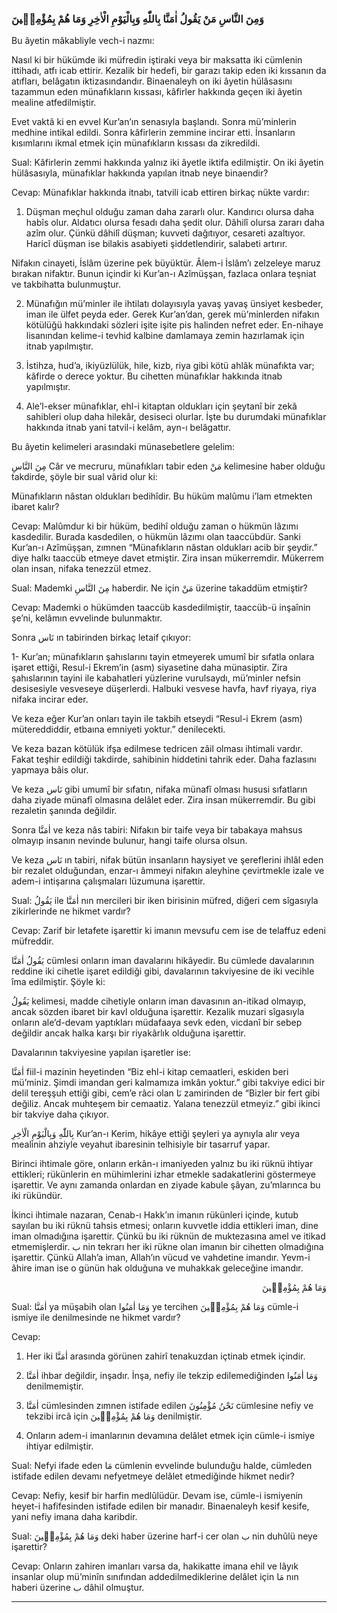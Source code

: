 ### وَمِنَ النَّاسِ مَنْ يَقُولُ اٰمَنَّا بِاللّٰهِ وَبِالْيَوْمِ الْاٰخِرِ وَمَا هُمْ بِمُؤْمِنٖينَ
Bu âyetin mâkabliyle vech-i nazmı:

Nasıl ki bir hükümde iki müfredin iştiraki veya bir maksatta iki cümlenin ittihadı, atfı icab ettirir. Kezalik bir hedefi, bir garazı takip eden iki kıssanın da atıfları, belâgatın iktizasındandır. Binaenaleyh on iki âyetin hülâsasını tazammun eden münafıkların kıssası, kâfirler hakkında geçen iki âyetin mealine atfedilmiştir.

Evet vaktâ ki en evvel Kur’an’ın senasıyla başlandı. Sonra mü’minlerin medhine intikal edildi. Sonra kâfirlerin zemmine incirar etti. İnsanların kısımlarını ikmal etmek için münafıkların kıssası da zikredildi.

Sual: Kâfirlerin zemmi hakkında yalnız iki âyetle iktifa edilmiştir. On iki âyetin hülâsasıyla, münafıklar hakkında yapılan itnab neye binaendir?

Cevap: Münafıklar hakkında itnabı, tatvili icab ettiren birkaç nükte vardır:

1. Düşman meçhul olduğu zaman daha zararlı olur. Kandırıcı olursa daha habîs olur. Aldatıcı olursa fesadı daha şedit olur. Dâhilî olursa zararı daha azîm olur. Çünkü dâhilî düşman; kuvveti dağıtıyor, cesareti azaltıyor. Haricî düşman ise bilakis asabiyeti şiddetlendirir, salabeti artırır.

Nifakın cinayeti, İslâm üzerine pek büyüktür. Âlem-i İslâm’ı zelzeleye maruz bırakan nifaktır. Bunun içindir ki Kur’an-ı Azîmüşşan, fazlaca onlara teşniat ve takbihatta bulunmuştur.

2. Münafığın mü’minler ile ihtilatı dolayısıyla yavaş yavaş ünsiyet kesbeder, iman ile ülfet peyda eder. Gerek Kur’an’dan, gerek mü’minlerden nifakın kötülüğü hakkındaki sözleri işite işite pis halinden nefret eder. En-nihaye lisanından kelime-i tevhid kalbine damlamaya zemin hazırlamak için itnab yapılmıştır.

3. İstihza, hud’a, ikiyüzlülük, hile, kizb, riya gibi kötü ahlâk münafıkta var; kâfirde o derece yoktur. Bu cihetten münafıklar hakkında itnab yapılmıştır.

4. Ale’l-ekser münafıklar, ehl-i kitaptan oldukları için şeytanî bir zekâ sahibleri olup daha hilekâr, desiseci olurlar. İşte bu durumdaki münafıklar hakkında itnab yani tatvil-i kelâm, ayn-ı belâgattır.

Bu âyetin kelimeleri arasındaki münasebetlere gelelim:

<span class="arabic" dir="rtl">مِنَ النَّاسِ</span> Câr ve mecruru, münafıkları tabir eden <span class="arabic" dir="rtl">مَنْ</span> kelimesine haber olduğu takdirde, şöyle bir sual vârid olur ki:

Münafıkların nâstan oldukları bedihîdir. Bu hüküm malûmu i’lam etmekten ibaret kalır?

Cevap: Malûmdur ki bir hüküm, bedihî olduğu zaman o hükmün lâzımı kasdedilir. Burada kasdedilen, o hükmün lâzımı olan taaccübdür. Sanki Kur’an-ı Azîmüşşan, zımnen “Münafıkların nâstan oldukları acib bir şeydir.” diye halkı taaccüb etmeye davet etmiştir. Zira insan mükerremdir. Mükerrem olan insan, nifaka tenezzül etmez.

Sual: Mademki <span class="arabic" dir="rtl">مِنَ النَّاسِ</span> haberdir. Ne için <span class="arabic" dir="rtl">مَنْ</span> üzerine takaddüm etmiştir?

Cevap: Mademki o hükümden taaccüb kasdedilmiştir, taaccüb-ü inşaînin şe’ni, kelâmın evvelinde bulunmaktır.

Sonra <span class="arabic" dir="rtl">نَاس</span> ın tabirinden birkaç letaif çıkıyor:

1- Kur’an; münafıkların şahıslarını tayin etmeyerek umumî bir sıfatla onlara işaret ettiği, Resul-i Ekrem’in (asm) siyasetine daha münasiptir. Zira şahıslarının tayini ile kabahatleri yüzlerine vurulsaydı, mü’minler nefsin desisesiyle vesveseye düşerlerdi. Halbuki vesvese havfa, havf riyaya, riya nifaka incirar eder.

Ve keza eğer Kur’an onları tayin ile takbih etseydi “Resul-i Ekrem (asm) mütereddiddir, etbaına emniyeti yoktur.” denilecekti.

Ve keza bazan kötülük ifşa edilmese tedricen zâil olması ihtimali vardır. Fakat teşhir edildiği takdirde, sahibinin hiddetini tahrik eder. Daha fazlasını yapmaya bâis olur.

Ve keza <span class="arabic" dir="rtl">نَاس</span> gibi umumî bir sıfatın, nifaka münafî olması hususi sıfatların daha ziyade münafî olmasına delâlet eder. Zira insan mükerremdir. Bu gibi rezaletin şanında değildir.

Sonra <span class="arabic" dir="rtl">اٰمَنَّا</span> ve keza nâs tabiri: Nifakın bir taife veya bir tabakaya mahsus olmayıp insanın nevinde bulunur, hangi taife olursa olsun.

Ve keza <span class="arabic" dir="rtl">نَاس</span> ın tabiri, nifak bütün insanların haysiyet ve şereflerini ihlâl eden bir rezalet olduğundan, enzar-ı âmmeyi nifakın aleyhine çevirtmekle izale ve adem-i intişarına çalışmaları lüzumuna işarettir.

Sual: <span class="arabic" dir="rtl">يَقُولُ</span> ile <span class="arabic" dir="rtl">اٰمَنَّا</span> nın mercileri bir iken birisinin müfred, diğeri cem sîgasıyla zikirlerinde ne hikmet vardır?

Cevap: Zarif bir letafete işarettir ki imanın mevsufu cem ise de telaffuz edeni müfreddir.

<span class="arabic" dir="rtl">يَقُولُ اٰمَنَّا</span> cümlesi onların iman davalarını hikâyedir. Bu cümlede davalarının reddine iki cihetle işaret edildiği gibi, davalarının takviyesine de iki vecihle îma edilmiştir. Şöyle ki:

<span class="arabic" dir="rtl">يَقُولُ</span> kelimesi, madde cihetiyle onların iman davasının an-itikad olmayıp, ancak sözden ibaret bir kavl olduğuna işarettir. Kezalik muzari sîgasıyla onların ale’d-devam yaptıkları müdafaaya sevk eden, vicdanî bir sebep değildir ancak halka karşı bir riyakârlık olduğuna işarettir.

Davalarının takviyesine yapılan işaretler ise:

<span class="arabic" dir="rtl">اٰمَنَّا</span> fiil-i mazinin heyetinden “Biz ehl-i kitap cemaatleri, eskiden beri mü’miniz. Şimdi imandan geri kalmamıza imkân yoktur.” gibi takviye edici bir delil tereşşuh ettiği gibi, cem’e râci olan <span class="arabic" dir="rtl">نَا</span> zamirinden de “Bizler bir fert gibi değiliz. Ancak muhteşem bir cemaatiz. Yalana tenezzül etmeyiz.” gibi ikinci bir takviye daha çıkıyor.

<span class="arabic" dir="rtl">بِاللّٰهِ وَبِالْيَوْمِ الْاٰخِرِ</span> Kur’an-ı Kerim, hikâye ettiği şeyleri ya aynıyla alır veya mealinin ahziyle veyahut ibaresinin telhisiyle bir tasarruf yapar.

Birinci ihtimale göre, onların erkân-ı imaniyeden yalnız bu iki rüknü ihtiyar ettikleri; rükünlerin en mühimlerini izhar etmekle sadakatlerini göstermeye işarettir. Ve aynı zamanda onlardan en ziyade kabule şâyan, zu’mlarınca bu iki rükündür.

İkinci ihtimale nazaran, Cenab-ı Hakk’ın imanın rükünleri içinde, kutub sayılan bu iki rüknü tahsis etmesi; onların kuvvetle iddia ettikleri iman, dine iman olmadığına işarettir. Çünkü bu iki rüknün de muktezasına amel ve itikad etmemişlerdir. <span class="arabic" dir="rtl">ب</span> nin tekrarı her iki rükne olan imanın bir cihetten olmadığına işarettir. Çünkü Allah’a iman, Allah’ın vücud ve vahdetine imandır. Yevm-i âhire iman ise o günün hak olduğuna ve muhakkak geleceğine imandır.

<p class="arabic" dir="rtl">وَمَا هُمْ بِمُؤْمِنٖينَ</p>

Sual: <span class="arabic" dir="rtl">اٰمَنَّا</span> ya müşabih olan <span class="arabic" dir="rtl">وَمَا اٰمَنُوا</span> ye tercihen <span class="arabic" dir="rtl">وَمَا هُمْ بِمُؤْمِنٖينَ</span> cümle-i ismiye ile denilmesinde ne hikmet vardır?

Cevap:

1. Her iki <span class="arabic" dir="rtl">اٰمَنَّا</span> arasında görünen zahirî tenakuzdan içtinab etmek içindir.

2. <span class="arabic" dir="rtl">اٰمَنَّا</span> ihbar değildir, inşadır. İnşa, nefiy ile tekzip edilemediğinden <span class="arabic" dir="rtl">وَمَا اٰمَنُوا</span> denilmemiştir.

3. <span class="arabic" dir="rtl">اٰمَنَّا</span> cümlesinden zımnen istifade edilen <span class="arabic" dir="rtl">نَحْنُ مُؤْمِنُونَ</span> cümlesine nefiy ve tekzibi ircâ için <span class="arabic" dir="rtl">وَمَا هُمْ بِمُؤْمِنٖينَ</span> denilmiştir.

4. Onların adem-i imanlarının devamına delâlet etmek için cümle-i ismiye ihtiyar edilmiştir.

Sual: Nefyi ifade eden <span class="arabic" dir="rtl">مَا</span> cümlenin evvelinde bulunduğu halde, cümleden istifade edilen devamı nefyetmeye delâlet etmediğinde hikmet nedir?

Cevap: Nefiy, kesif bir harfin medlûlüdür. Devam ise, cümle-i ismiyenin heyet-i hafifesinden istifade edilen bir manadır. Binaenaleyh kesif kesife, yani nefiy imana daha karibdir.

Sual: <span class="arabic" dir="rtl">وَمَا هُمْ بِمُؤْمِنٖينَ</span> deki haber üzerine harf-i cer olan <span class="arabic" dir="rtl">ب</span> nin duhûlü neye işarettir?

Cevap: Onların zahiren imanları varsa da, hakikatte imana ehil ve lâyık insanlar olup mü’minîn sınıfından addedilmediklerine delâlet için <span class="arabic" dir="rtl">مَا</span> nın haberi üzerine <span class="arabic" dir="rtl">ب</span> dâhil olmuştur.

***


